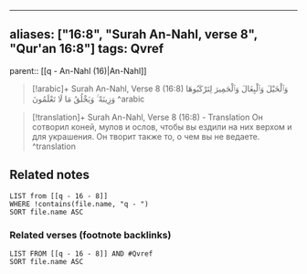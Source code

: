 
---
aliases: ["16:8", "Surah An-Nahl, verse 8", "Qur'an 16:8"]
tags: Qvref
---

parent:: [[q - An-Nahl (16)|An-Nahl]]

> [!arabic]+ Surah An-Nahl, Verse 8 (16:8)
> <span class="quran-arabic">وَٱلْخَيْلَ وَٱلْبِغَالَ وَٱلْحَمِيرَ لِتَرْكَبُوهَا وَزِينَةً ۚ وَيَخْلُقُ مَا لَا تَعْلَمُونَ</span>
^arabic

> [!translation]+ Surah An-Nahl, Verse 8 (16:8) - Translation
> Он сотворил коней, мулов и ослов, чтобы вы ездили на них верхом и для украшения. Он творит также то, о чем вы не ведаете.
^translation



## Related notes
```dataview
LIST from [[q - 16 - 8]]
WHERE !contains(file.name, "q - ")
SORT file.name ASC
```

### Related verses (footnote backlinks)
```dataview
LIST FROM [[q - 16 - 8]] AND #Qvref
SORT file.name ASC
```

